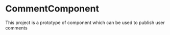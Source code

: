 # CommentComponent

This project is a prototype of component which can be used to publish user comments
